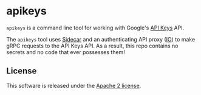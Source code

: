 # apikeys

`apikeys` is a command line tool for working with Google's
[API Keys](https://cloud.google.com/service-infrastructure/docs/overview) API.

The `apikeys` tool uses [Sidecar](https://github.com/agentio/sidecar) and an
authenticating API proxy ([IO](https://agent.io/posts/io)) to make gRPC
requests to the API Keys API. As a result, this repo contains no secrets and
no code that ever possesses them!

## License

This software is released under the [Apache 2 license](/LICENSE).
